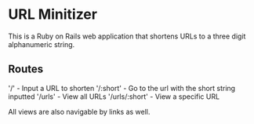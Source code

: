 # URL Minitizer

This is a Ruby on Rails web application that shortens URLs to a three digit alphanumeric string.

## Routes
'/' - Input a URL to shorten
'/:short' - Go to the url with the short string inputted
'/urls' - View all URLs
'/urls/:short' - View a specific URL

All views are also navigable by links as well.
